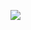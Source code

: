 [![](https://visitcount.itsvg.in/api?id=NoelSip&label=Profile%20Views&color=12&pretty=true)](https://visitcount.itsvg.in)
